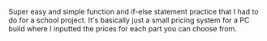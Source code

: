 Super easy and simple function and if-else statement practice that I had to do for a school project. It's basically just a small pricing system for a PC build where I inputted the prices for each part you can choose from.
